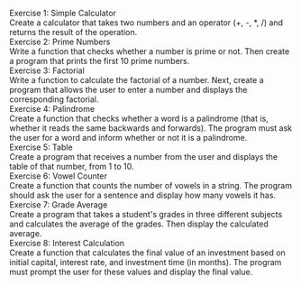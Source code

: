 Exercise 1: Simple Calculator<br>
Create a calculator that takes two numbers and an operator (+, -, *, /) and returns the result
of the operation.<br>
Exercise 2: Prime Numbers<br>
Write a function that checks whether a number is prime or not. Then create a program that
prints the first 10 prime numbers.<br>
Exercise 3: Factorial<br>
Write a function to calculate the factorial of a number. Next, create a program that allows the
user to enter a number and displays the corresponding factorial.<br>
Exercise 4: Palindrome<br>
Create a function that checks whether a word is a palindrome (that is, whether it reads the
same backwards and forwards). The program must ask the user for a word and inform
whether or not it is a palindrome.<br>
Exercise 5: Table<br>
Create a program that receives a number from the user and displays the table of that
number, from 1 to 10.<br>
Exercise 6: Vowel Counter<br>
Create a function that counts the number of vowels in a string. The program should ask the
user for a sentence and display how many vowels it has.<br>
Exercise 7: Grade Average<br>
Create a program that takes a student's grades in three different subjects and calculates the
average of the grades. Then display the calculated average.<br>
Exercise 8: Interest Calculation<br>
Create a function that calculates the final value of an investment based on initial capital,
interest rate, and investment time (in months). The program must prompt the user for these
values and display the final value.<br>